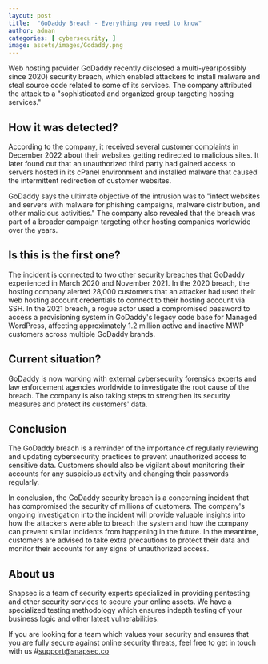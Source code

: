 ```yaml
---
layout: post
title:  "GoDaddy Breach - Everything you need to know"
author: adnan
categories: [ cybersecurity, ]
image: assets/images/Godaddy.png
---
```



Web hosting provider GoDaddy recently disclosed a multi-year(possibly since 2020) security breach, which enabled attackers to install malware and steal source code related to some of its services. The company attributed the attack to a "sophisticated and organized group targeting hosting services."

## How it was detected?

According to the company, it received several customer complaints in December 2022 about their websites getting redirected to malicious sites. It later found out that an unauthorized third party had gained access to servers hosted in its cPanel environment and installed malware that caused the intermittent redirection of customer websites.

GoDaddy says the ultimate objective of the intrusion was to "infect websites and servers with malware for phishing campaigns, malware distribution, and other malicious activities." The company also revealed that the breach was part of a broader campaign targeting other hosting companies worldwide over the years.

## Is this is the first one?

The incident is connected to two other security breaches that GoDaddy experienced in March 2020 and November 2021. In the 2020 breach, the hosting company alerted 28,000 customers that an attacker had used their web hosting account credentials to connect to their hosting account via SSH. In the 2021 breach, a rogue actor used a compromised password to access a provisioning system in GoDaddy's legacy code base for Managed WordPress, affecting approximately 1.2 million active and inactive MWP customers across multiple GoDaddy brands.

## Current situation?

GoDaddy is now working with external cybersecurity forensics experts and law enforcement agencies worldwide to investigate the root cause of the breach. The company is also taking steps to strengthen its security measures and protect its customers' data.

## Conclusion

The GoDaddy breach is a reminder of the importance of regularly reviewing and updating cybersecurity practices to prevent unauthorized access to sensitive data. Customers should also be vigilant about monitoring their accounts for any suspicious activity and changing their passwords regularly.

In conclusion, the GoDaddy security breach is a concerning incident that has compromised the security of millions of customers. The company's ongoing investigation into the incident will provide valuable insights into how the attackers were able to breach the system and how the company can prevent similar incidents from happening in the future. In the meantime, customers are advised to take extra precautions to protect their data and monitor their accounts for any signs of unauthorized access.

## About us
Snapsec is a team of security experts specialized in providing pentesting and other security services to secure your online assets. We have a specialized testing methodology which ensures indepth testing of your business logic and other latest vulnerabilities.

If you are looking for a team which values your security and ensures that you are fully secure against online security threats, feel free to get in touch with us #support@snapsec.co
